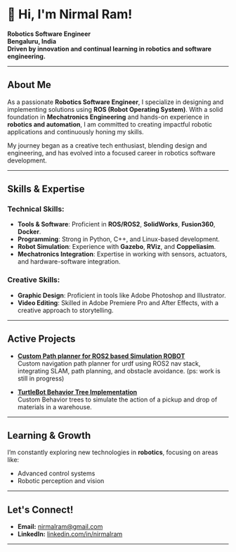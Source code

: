 # 👋 Hi, I'm Nirmal Ram!
**Robotics Software Engineer**  
**Bengaluru, India**  
**Driven by innovation and continual learning in robotics and software engineering.**

---

## About Me

As a passionate **Robotics Software Engineer**, I specialize in designing and implementing solutions using **ROS (Robot Operating System)**. With a solid foundation in **Mechatronics Engineering** and hands-on experience in **robotics and automation**, I am committed to creating impactful robotic applications and continuously honing my skills.  

My journey began as a creative tech enthusiast, blending design and engineering, and has evolved into a focused career in robotics software development.  

---

## Skills & Expertise

### Technical Skills:
- **Tools & Software**: Proficient in **ROS/ROS2**, **SolidWorks**, **Fusion360**, **Docker**.  
- **Programming**: Strong in Python, C++, and Linux-based development.  
- **Robot Simulation**: Experience with **Gazebo**, **RViz**, and **Coppeliasim**.  
- **Mechatronics Integration**: Expertise in working with sensors, actuators, and hardware-software integration.

### Creative Skills:
- **Graphic Design**: Proficient in tools like Adobe Photoshop and Illustrator.  
- **Video Editing**: Skilled in Adobe Premiere Pro and After Effects, with a creative approach to storytelling.  

---

## Active Projects

- **[Custom Path planner for ROS2 based Simulation ROBOT](https://github.com/nirmalram07/ros2_diff_bot)**  
  Custom navigation path planner for urdf using ROS2 nav stack, integrating SLAM, path planning, and obstacle avoidance. (ps: work is still in progress)

- **[TurtleBot Behavior Tree Implementation](https://github.com/nirmalram07/ros2_bt_demo)**  
  Custom Behavior trees to simulate the action of a pickup and drop of materials in a warehouse.

---

## Learning & Growth

I’m constantly exploring new technologies in **robotics**, focusing on areas like:  
- Advanced control systems  
- Robotic perception and vision    

---

##  Let's Connect!

- **Email:** [nirmalram@gmail.com](mailto:nirmalcgvfx@gmail.com)  
- **LinkedIn:** [linkedin.com/in/nirmalram](https://www.linkedin.com/in/nirmalrams)    

---

